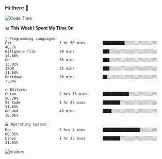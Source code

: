 ### Hi there 👋

<!--
**CrazyCollin/crazycollin** is a ✨ _special_ ✨ repository because its `README.md` (this file) appears on your GitHub profile.

Here are some ideas to get you started:

- 🔭 I’m currently working on ...
- 🌱 I’m currently learning ...
- 👯 I’m looking to collaborate on ...
- 🤔 I’m looking for help with ...
- 💬 Ask me about ...
- 📫 How to reach me: ...
- 😄 Pronouns: ...
- ⚡ Fun fact: ...
-->

<!--START_SECTION:waka-->
![Code Time](http://img.shields.io/badge/Code%20Time-150%20hrs%2030%20mins-blue)

📊 **This Week I Spent My Time On** 

```text
💬 Programming Languages: 
C++                      1 hr 50 mins        ██████████░░░░░░░░░░░░░░░   40.7% 
GitIgnore file           39 mins             ███░░░░░░░░░░░░░░░░░░░░░░   14.56% 
Go                       35 mins             ███░░░░░░░░░░░░░░░░░░░░░░   13.02% 
JSON                     32 mins             ███░░░░░░░░░░░░░░░░░░░░░░   11.84% 
Markdown                 20 mins             ██░░░░░░░░░░░░░░░░░░░░░░░   7.54%

🔥 Editors: 
CLion                    2 hrs 16 mins       ████████████░░░░░░░░░░░░░   50.29% 
VS Code                  1 hr 25 mins        ████████░░░░░░░░░░░░░░░░░   31.65% 
GoLand                   48 mins             ████░░░░░░░░░░░░░░░░░░░░░   18.06%

💻 Operating System: 
Mac                      3 hrs 4 mins        █████████████████░░░░░░░░   68.35% 
Linux                    1 hr 25 mins        ████████░░░░░░░░░░░░░░░░░   31.65%

```


<!--END_SECTION:waka-->


![visitors](https://visitor-badge.glitch.me/badge?page_id=crazycollin.crazycollin&left_color=green&right_color=red)
